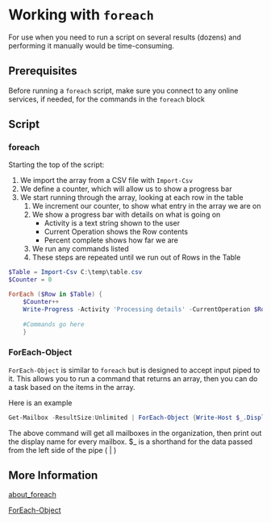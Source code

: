 # Working with `foreach`

For use when you need to run a script on several results (dozens) and performing it manually would be time-consuming.

## Prerequisites

Before running a `foreach` script, make sure you connect to any online services, if needed, for the commands in the `foreach` block

## Script

### foreach

Starting the top of the script:

1. We import the array from a CSV file with `Import-Csv`
2. We define a counter, which will allow us to show a progress bar
3. We start running through the array, looking at each row in the table
    1. We increment our counter, to show what entry in the array we are on
    2. We show a progress bar with details on what is going on
        - Activity is a text string shown to the user
        - Current Operation shows the Row contents
        - Percent complete shows how far we are
    3. We run any commands listed
    4. These steps are repeated until we run out of Rows in the Table

```PowerShell
$Table = Import-Csv C:\temp\table.csv
$Counter = 0

ForEach ($Row in $Table) {
    $Counter++
    Write-Progress -Activity 'Processing details' -CurrentOperation $Row -PercentComplete (($Counter / $Table.count) * 100)
    
    #Commands go here
    }
```

### ForEach-Object

`ForEach-Object` is similar to `foreach` but is designed to accept input piped to it. This allows you to run a command that returns an array, then you can do a task based on the items in the array.

Here is an example

```PowerShell
Get-Mailbox -ResultSize:Unlimited | ForEach-Object {Write-Host $_.DisplayName}
```

The above command will get all mailboxes in the organization, then print out the display name for every mailbox. $_ is a shorthand for the data passed from the left side of the pipe ( | )

## More Information

[about_foreach](https://learn.microsoft.com/en-us/powershell/module/microsoft.powershell.core/about/about_foreach)

[ForEach-Object](https://learn.microsoft.com/en-us/powershell/module/microsoft.powershell.core/foreach-object)
